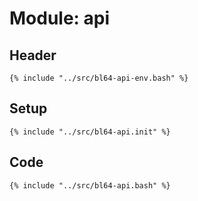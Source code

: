 # Module: api

## Header

```shell
{% include "../src/bl64-api-env.bash" %}
```

## Setup

```shell
{% include "../src/bl64-api.init" %}
```

## Code

```shell
{% include "../src/bl64-api.bash" %}
```
